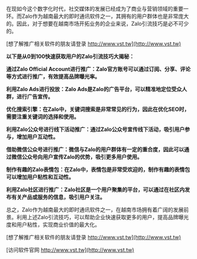 在现如今这个数字化时代，社交媒体的发展已经成为了商业与营销领域的重要一环。而Zalo作为越南最大的即时通讯软件之一，其拥有的用户群体也是非常庞大的。因此，对于想要在越南市场开拓业务的企业来说，Zalo引流技巧是必不可少的。

[想了解推广相关软件的朋友请登录 http://www.vst.tw](http://www.vst.tw)

**以下是从0到100快速获取用户的Zalo引流技巧大揭秘：**

**通过Zalo Official Account进行推广：Zalo官方账号可以通过订阅、分享、评论等方式进行推广，有效提高品牌曝光率。**

**利用Zalo Ads进行投放：Zalo Ads是Zalo的广告平台，可以精准地定位受众人群，进行广告宣传。**

**优化搜索引擎：在Zalo中，关键词搜索是非常常见的行为，因此在优化SEO时，需要注重关键词的选择和使用。**

**利用Zalo公众号进行线下活动推广：通过Zalo公众号宣传线下活动，吸引用户参与，增加用户互动性。**

**借助微信公众号进行推广：微信与Zalo的用户群体有一定的重合度，因此可以通过微信公众号向用户宣传Zalo的优势，吸引更多用户使用。**

**制作有趣的Zalo表情包：在Zalo中，表情包是非常受欢迎的，制作有趣的表情包可以增加用户粘性和互动性。**

**利用Zalo社区进行推广：Zalo社区是一个用户聚集的平台，可以通过在社区内发布有关产品或服务的信息，吸引用户关注。**

总之，Zalo作为越南最大的即时通讯软件之一，在越南市场拥有着广阔的发展前景。利用上述Zalo引流技巧，可以帮助企业快速获取更多的用户，提高品牌曝光度和用户粘性，实现商业价值的最大化。

[想了解推广相关软件的朋友请登录 http://www.vst.tw](http://www.vst.tw)


[访问软件官网 http://www.vst.tw](http://www.vst.tw)
